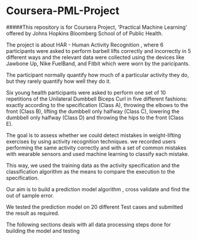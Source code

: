 # Coursera-PML-Project

#####This repository is for Coursera Project,  'Practical Machine Learning'   offered by Johns Hopkins Bloomberg School of of Public Health.


The project is about HAR - Human Activity Recognition , where 6  participants were asked to perform barbell lifts correctly and incorrectly in 5 different ways and the relevant data were collected using the devices like  Jawbone Up, Nike FuelBand, and Fitbit which were worn by the paricipants.

The participant  normally  quantify how much of a particular activity they do, but they rarely quantify how well they do it. 

Six young health participants were asked to perform one set of 10 repetitions of the Unilateral Dumbbell Biceps Curl in five different fashions: exactly according to the specification (Class A), throwing the elbows to the front (Class B), lifting the dumbbell only halfway (Class C), lowering the dumbbell only halfway (Class D) and throwing the hips to the front (Class E).

The goal is  to assess whether we could detect mistakes in weight-lifting exercises by using activity recognition techniques. we recorded users performing the same activity correctly and with a set of common mistakes with wearable sensors and used machine learning to classify each mistake. 

This way, we used the training data as the activity specification and the classification algorithm as the means to compare the execution to the specification.

Our aim is to build a prediction model algorithm , cross validate and find the out of sample error. 

We tested the prediction model on 20 different Test cases and submitted the result as required.

The following sections deals with all data processing steps done for building the model and testing 